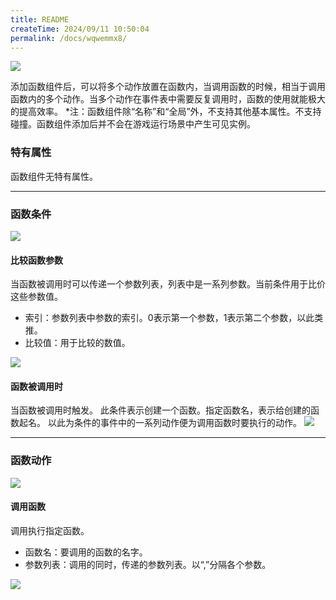 ```yaml
---
title: README
createTime: 2024/09/11 10:50:04
permalink: /docs/wqwemmx8/
---
```

![](569352fb93994.png)

添加函数组件后，可以将多个动作放置在函数内，当调用函数的时候，相当于调用函数内的多个动作。当多个动作在事件表中需要反复调用时，函数的使用就能极大的提高效率。
*注：函数组件除“名称”和“全局”外，不支持其他基本属性。不支持碰撞。函数组件添加后并不会在游戏运行场景中产生可见实例。

### 特有属性
函数组件无特有属性。

------------


### 函数条件
![](569352fb438f2.png)
#### 比较函数参数
当函数被调用时可以传递一个参数列表，列表中是一系列参数。当前条件用于比价这些参数值。
- 索引：参数列表中参数的索引。0表示第一个参数，1表示第二个参数，以此类推。
- 比较值：用于比较的数值。

![](569352fb58e6d.png)

#### 函数被调用时
当函数被调用时触发。
此条件表示创建一个函数。指定函数名，表示给创建的函数起名。
以此为条件的事件中的一系列动作便为调用函数时要执行的动作。
![](569352fb7db59.png)

------------


### 函数动作
![](569352fb09be5.png)
#### 调用函数
调用执行指定函数。
- 函数名：要调用的函数的名字。
- 参数列表：调用的同时，传递的参数列表。以“,”分隔各个参数。

![](569352fb2641a.png)